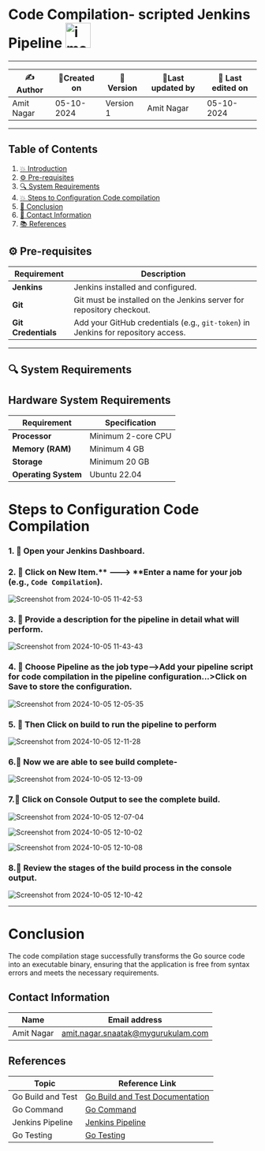 # Code Compilation- scripted Jenkins Pipeline <img width="51" alt="image" src="https://github.com/user-attachments/assets/ce666869-4766-4f9d-9bfa-3627a76843f0">


---  

| ✍Author      | 📅Created on  |📌 Version    | 📝Last updated by |📅 Last edited on |
|-------------|-------------|------------|-----------------|----------------|
| Amit Nagar | 05-10-2024  | Version 1  | Amit Nagar   | 05-10-2024     |

---
## Table of Contents
1. [💥 Introduction](#-introduction)
2. [⚙️ Pre-requisites](#-pre-requisites)
3. [🔍 System Requirements](#-system-requirements)
4. [💥 Steps to Configuration Code compilation](#-steps-to-conguration-code-compilation)
5. [📛 Conclusion](#-conclusion)
6. [📧 Contact Information](#-contact-information)
7. [📚 References](#-references)


## ⚙️ Pre-requisites

| Requirement         | Description                                                                 |
|---------------------|-----------------------------------------------------------------------------|
| **Jenkins**          | Jenkins installed and configured.                                           |
| **Git**              | Git must be installed on the Jenkins server for repository checkout.        |
| **Git Credentials**  | Add your GitHub credentials (e.g., `git-token`) in Jenkins for repository access.|

---

## 🔍 System Requirements

## Hardware System Requirements

| Requirement          | Specification                                                     |
|----------------------|-------------------------------------------------------------------|
| **Processor**        | Minimum 2-core CPU                          |
| **Memory (RAM)**     | Minimum 4 GB                                   |
| **Storage**          | Minimum 20 GB|
| **Operating System** | Ubuntu 22.04       |


# Steps to Configuration Code Compilation
### 1. 🚀 Open your Jenkins Dashboard.

### 2. 🚀 Click on **New Item**.** ---> **Enter a name for your job (e.g., `Code Compilation`).
![Screenshot from 2024-10-05 11-42-53](https://github.com/user-attachments/assets/85f6e0ef-e8c7-48d4-a254-a4ee7e806e3d)



### 3. 🚀 Provide a description for the pipeline in detail what will perform.
![Screenshot from 2024-10-05 11-43-43](https://github.com/user-attachments/assets/70b71bf9-2333-46f5-ab21-6ce59dd430d8)


### 4. 🚀 Choose Pipeline as the job type-->Add your pipeline script for code compilation in the pipeline configuration...>Click on Save to store the configuration.

![Screenshot from 2024-10-05 12-05-35](https://github.com/user-attachments/assets/57cbffb8-526d-41f1-91c4-920cf2b0b84d)



### 5. 🚀 Then Click on build to run the pipeline to perform
![Screenshot from 2024-10-05 12-11-28](https://github.com/user-attachments/assets/7548fea1-4c3e-4c87-87af-a10ce3241090)


### 6.🚀 Now we are able to see build complete-

![Screenshot from 2024-10-05 12-13-09](https://github.com/user-attachments/assets/62f3a6fa-7a94-4aa7-8b88-9dbaaaf1ebd6)


### 7.🚀 Click on Console Output to see the complete build.
![Screenshot from 2024-10-05 12-07-04](https://github.com/user-attachments/assets/6bdf0edc-e00e-4cb3-8d51-f015f089da8e)

![Screenshot from 2024-10-05 12-10-02](https://github.com/user-attachments/assets/f7c9c60a-02ca-4386-94f1-9b18a85ca978)

![Screenshot from 2024-10-05 12-10-08](https://github.com/user-attachments/assets/b615a9ee-0b4b-4917-90ad-64f7fc425bb9)

### 8.🚀 Review the stages of the build process in the console output.
![Screenshot from 2024-10-05 12-10-42](https://github.com/user-attachments/assets/a4c8fb82-151a-4de0-87f7-93f29c02e03b)

---

# Conclusion
The code compilation stage successfully transforms the Go source code into an executable binary, ensuring that the application is free from syntax errors and meets the necessary requirements.

## Contact Information

| Name       | Email address     |
|------------|-------------------|
| Amit Nagar | amit.nagar.snaatak@mygurukulam.com |

## References

| Topic                   | Reference Link                                           |
|-------------------------|---------------------------------------------------------|
| Go Build and Test       | [Go Build and Test Documentation](https://golang.org/doc/code.html)  |
| Go Command              | [Go Command](https://golang.org/ref/go)                |
| Jenkins Pipeline        | [Jenkins Pipeline](https://www.jenkins.io/doc/book/pipeline/) |
| Go Testing              | [Go Testing](https://golang.org/pkg/testing/)          |
